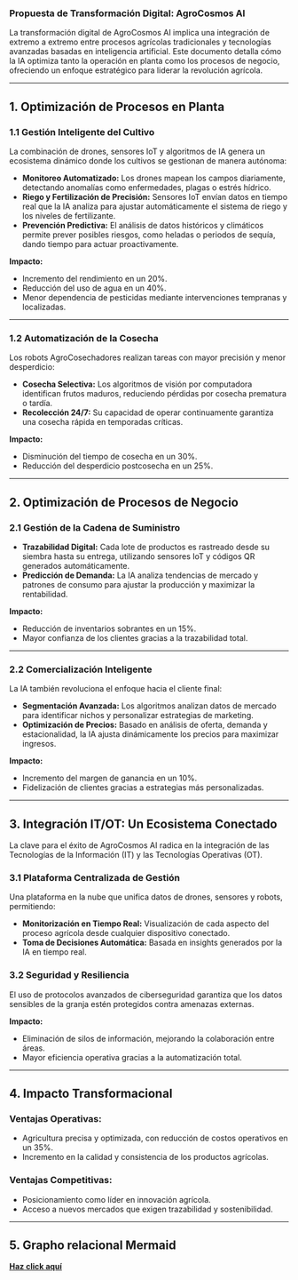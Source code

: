 ### **Propuesta de Transformación Digital: AgroCosmos AI**  

La transformación digital de AgroCosmos AI implica una integración de extremo a extremo entre procesos agrícolas tradicionales y tecnologías avanzadas basadas en inteligencia artificial. Este documento detalla cómo la IA optimiza tanto la operación en planta como los procesos de negocio, ofreciendo un enfoque estratégico para liderar la revolución agrícola.  

---

## **1. Optimización de Procesos en Planta**  

### **1.1 Gestión Inteligente del Cultivo**  
La combinación de drones, sensores IoT y algoritmos de IA genera un ecosistema dinámico donde los cultivos se gestionan de manera autónoma:  
- **Monitoreo Automatizado:** Los drones mapean los campos diariamente, detectando anomalías como enfermedades, plagas o estrés hídrico.  
- **Riego y Fertilización de Precisión:** Sensores IoT envían datos en tiempo real que la IA analiza para ajustar automáticamente el sistema de riego y los niveles de fertilizante.  
- **Prevención Predictiva:** El análisis de datos históricos y climáticos permite prever posibles riesgos, como heladas o periodos de sequía, dando tiempo para actuar proactivamente.  

**Impacto:**  
- Incremento del rendimiento en un 20%.  
- Reducción del uso de agua en un 40%.  
- Menor dependencia de pesticidas mediante intervenciones tempranas y localizadas.  

---

### **1.2 Automatización de la Cosecha**  
Los robots AgroCosechadores realizan tareas con mayor precisión y menor desperdicio:  
- **Cosecha Selectiva:** Los algoritmos de visión por computadora identifican frutos maduros, reduciendo pérdidas por cosecha prematura o tardía.  
- **Recolección 24/7:** Su capacidad de operar continuamente garantiza una cosecha rápida en temporadas críticas.  

**Impacto:**  
- Disminución del tiempo de cosecha en un 30%.  
- Reducción del desperdicio postcosecha en un 25%.  

---

## **2. Optimización de Procesos de Negocio**  

### **2.1 Gestión de la Cadena de Suministro**  
- **Trazabilidad Digital:** Cada lote de productos es rastreado desde su siembra hasta su entrega, utilizando sensores IoT y códigos QR generados automáticamente.  
- **Predicción de Demanda:** La IA analiza tendencias de mercado y patrones de consumo para ajustar la producción y maximizar la rentabilidad.  

**Impacto:**  
- Reducción de inventarios sobrantes en un 15%.  
- Mayor confianza de los clientes gracias a la trazabilidad total.  

---

### **2.2 Comercialización Inteligente**  
La IA también revoluciona el enfoque hacia el cliente final:  
- **Segmentación Avanzada:** Los algoritmos analizan datos de mercado para identificar nichos y personalizar estrategias de marketing.  
- **Optimización de Precios:** Basado en análisis de oferta, demanda y estacionalidad, la IA ajusta dinámicamente los precios para maximizar ingresos.  

**Impacto:**  
- Incremento del margen de ganancia en un 10%.  
- Fidelización de clientes gracias a estrategias más personalizadas.  

---

## **3. Integración IT/OT: Un Ecosistema Conectado**  
La clave para el éxito de AgroCosmos AI radica en la integración de las Tecnologías de la Información (IT) y las Tecnologías Operativas (OT).  

### **3.1 Plataforma Centralizada de Gestión**  
Una plataforma en la nube que unifica datos de drones, sensores y robots, permitiendo:  
- **Monitorización en Tiempo Real:** Visualización de cada aspecto del proceso agrícola desde cualquier dispositivo conectado.  
- **Toma de Decisiones Automática:** Basada en insights generados por la IA en tiempo real.  

### **3.2 Seguridad y Resiliencia**  
El uso de protocolos avanzados de ciberseguridad garantiza que los datos sensibles de la granja estén protegidos contra amenazas externas.  

**Impacto:**  
- Eliminación de silos de información, mejorando la colaboración entre áreas.  
- Mayor eficiencia operativa gracias a la automatización total.  

---

## **4. Impacto Transformacional**  

### **Ventajas Operativas:**  
- Agricultura precisa y optimizada, con reducción de costos operativos en un 35%.  
- Incremento en la calidad y consistencia de los productos agrícolas.  

### **Ventajas Competitivas:**  
- Posicionamiento como líder en innovación agrícola.  
- Acceso a nuevos mercados que exigen trazabilidad y sostenibilidad.  

---

## **5. Grapho relacional Mermaid**
<a href="https://mermaid.live/view#pako:eNp9lkFu2zoQhq9CCOiuvUAWD1Bkx3EaN6nstq-hs5hIE5mtxBFIOmha9DBddtFVj-CLdShKjiQ7CRAgJD9SM__8HOZHlFGO0UlUGKg34jJda8E_r16JCdZgHFSoHYkcxVWNBjJFGm1gYvkCcivevPlPnMoFaeXIYLOeQFXTbbu7ARKZkHaGyrBcqhzyATCRM7RO7f5qT6SYbY0ly8izca4w01RSsfsDAsVca3rgmPiAsGMqX9gQoj6TE-Nz4M0OS1UwiLaNatoQM5nSHTkr4sJQQhazDeSc5ZA6l0vU1k-LOa3GAgRmLq9LcHBPpgJPDRYv5DwWHCyIa4O5yrJOh2RbOvUw1MEHWxjYM7z1kSfvDbCAZpu5rYEAv-1_M-HsDJRhR8h_3mLN4FLGeverVFZZz0zAUZdlABbyqnaqUt_bT6MWK4WcJ1cLygH6TsZbRxW4PezlB4NwkAkn0h3nDDL3VDPLee1--U2CvOFYCWgteRrq1x_M-oPz3lc-WGpl4ohLED4wP5Fjxsk-2fyy2XklRyVIUeectQ_otg9es78cPnEsdQF2gLwfKZZjKVKFRXfQcWsnVKHJFJfqUSzAfEWndBHQVB4nQzmXMilV38NpM72SU_YFsGkUNKVd8CZ28QD6ICeKKXW3fUrIUM5uGpqPbzF-6whHORep5N9c2ZqsarzKYefePGHPWd9ps_7gvBs8e8OXVJNxyAcmULOGrn-_P8puebX7nWmV0ZgLqnySg0kB_i6rjC9W7x5_bND_D49MsaKm8McVSNHyQeBl2PdEKDtHXTWnfpYpNqfanqrqodcBrxvuRsYlcvr2wE3vm_U47vfQzkfH41IVp8wisuO5izrU6k41PbffcuNTOW-5uLrzzhld4zjZA0tqHTnNSO_-VqzN2MTTByi3rciPrAxHyn3eF7Nfts_h5Ins48_ochPY6bAzdSGNVYrbrM7kAr-Qae74yPkviMZpCevgK26ozNF4F2MvQvzGrUq3fTVOwpdm4ySWA627uILr4_OBD9osWmYZkPn-Bh9V8EDxL_xM7ptx8-aEtUk47uLwUvce1ia2i_B8D0Zv1zp6HXFrqUDl_B_DD7-6jtwGK1xHJ_xnzm1pHa31T-aAO_3yUWfRCT8--DoytC020ck9lJZH25p7AU4U8ItVdUgN-oaoaqGf_wDsaN0p" target="_blank">**Haz click aquí**</a>
```
